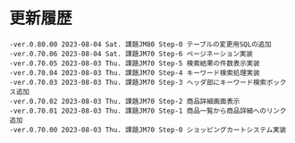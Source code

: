 # 更新履歴

	-ver.0.80.00 2023-08-04 Sat. 課題JM80 Step-0 テーブルの変更用SQLの追加
	-ver.0.70.06 2023-08-04 Sat. 課題JM70 Step-6 ページネーション実装
	-ver.0.70.05 2023-08-03 Thu. 課題JM70 Step-5 検索結果の件数表示実装
	-ver.0.70.04 2023-08-03 Thu. 課題JM70 Step-4 キーワード検索処理実装
	-ver.0.70.03 2023-08-03 Thu. 課題JM70 Step-3 ヘッダ部にキーワード検索ボックス追加
	-ver.0.70.02 2023-08-03 Thu. 課題JM70 Step-2 商品詳細画面表示
	-ver.0.70.01 2023-08-03 Thu. 課題JM70 Step-1 商品一覧から商品詳細へのリンク追加
	-ver.0.70.00 2023-08-03 Thu. 課題JM70 Step-0 ショッピングカートシステム実装
